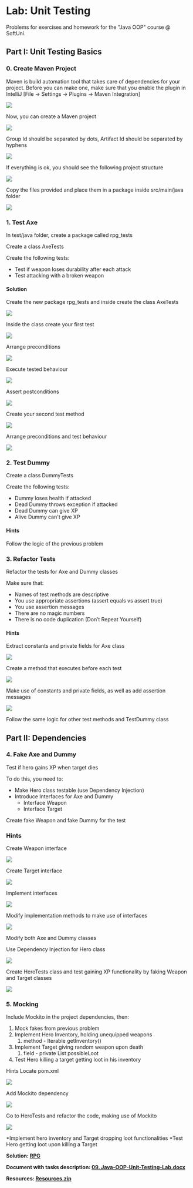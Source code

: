 # Lab: Unit Testing

Problems for exercises and homework for the "Java OOP" course @ SoftUni.

## Part I: Unit Testing Basics

### 0. Create Maven Project

Maven is build automation tool that takes care of dependencies for your project. Before you can make one, make sure that you enable the plugin in IntelliJ [File -> Settings -> Plugins -> Maven Integration]

![](./resources/media/image1.png)

Now, you can create a Maven project

![](./resources/media/image2.png)

Group Id should be separated by dots, Artifact Id should be separated by hyphens

![](./resources/media/image3.png)

If everything is ok, you should see the following project structure

![](./resources/media/image4.png)

Copy the files provided and place them in a package inside src/main/java folder

![](./resources/media/image5.png)

### 1. Test Axe

In test/java folder, create a package called rpg_tests

Create a class AxeTests

Create the following tests:

- Test if weapon loses durability after each attack
- Test attacking with a broken weapon

#### Solution

Create the new package rpg_tests and inside create the class AxeTests

![](./resources/media/image6.png)

Inside the class create your first test

![](./resources/media/image7.png)

Arrange preconditions

![](./resources/media/image8.png)

Execute tested behaviour

![](./resources/media/image9.png)

Assert postconditions

![](./resources/media/image10.png)

Create your second test method

![](./resources/media/image11.png)

Arrange preconditions and test behaviour

![](./resources/media/image12.jpg)

### 2. Test Dummy

Create a class DummyTests

Create the following tests:

- Dummy loses health if attacked
- Dead Dummy throws exception if attacked
- Dead Dummy can give XP
- Alive Dummy can't give XP

#### Hints

Follow the logic of the previous problem

### 3. Refactor Tests

Refactor the tests for Axe and Dummy classes

Make sure that:

- Names of test methods are descriptive
- You use appropriate assertions (assert equals vs assert true)
- You use assertion messages
- There are no magic numbers
- There is no code duplication (Don’t Repeat Yourself)

#### Hints

Extract constants and private fields for Axe class

![](./resources/media/image13.jpg)

Create a method that executes before each test

![](./resources/media/image14.png)

Make use of constants and private fields, as well as add assertion messages

![](./resources/media/image15.png)

Follow the same logic for other test methods and TestDummy class

## Part II: Dependencies

### 4. Fake Axe and Dummy

Test if hero gains XP when target dies

To do this, you need to: 

- Make Hero class testable (use Dependency Injection)
- Introduce Interfaces for Axe and Dummy
  - Interface Weapon
  - Interface Target

Create fake Weapon and fake Dummy for the test

### Hints

Create Weapon interface

![](./resources/media/image16.png)

Create Target interface

![](./resources/media/image17.png)

Implement interfaces

![](./resources/media/image18.png)

Modify implementation methods to make use of interfaces

![](./resources/media/image19.png)

Modify both Axe and Dummy classes

Use Dependency Injection for Hero class

![](./resources/media/image20.png)

Create HeroTests class and test gaining XP functionality by faking Weapon and Target classes

![](./resources/media/image21.png)

### 5. Mocking

Include Mockito in the project dependencies, then:

1. Mock fakes from previous problem
2. Implement Hero Inventory, holding unequipped weapons
    1. method - Iterable<Weapon> getInventory()
3. Implement Target giving random weapon upon death
   1. field - private List<Weapon> possibleLoot
4. Test Hero killing a target getting loot in his inventory

Hints
Locate pom.xml

![](./resources/media/image22.png)

Add Mockito dependency

![](./resources/media/image23.png)

Go to HeroTests and refactor the code, making use of Mockito

![](./resources/media/image24.png)

*Implement hero inventory and Target dropping loot functionalities
*Test Hero getting loot upon killing a Target

<p><b>Solution: <a href="./lab">RPG</a></b></p>

<p><b>Document with tasks description: <a href="./resources/09. Java-OOP-Unit-Testing-Lab.docx">09. Java-OOP-Unit-Testing-Lab.docx</a></b></p>

<p><b>Resources: <a href="./resources/Resources.zip">Resources.zip</a></b></p>